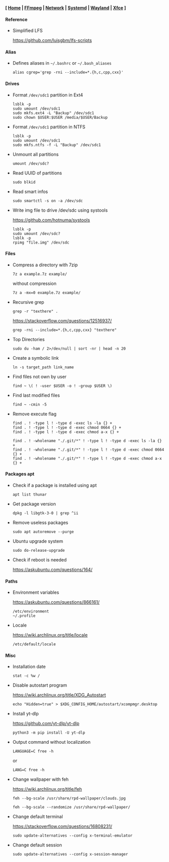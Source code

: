 **[ [Home](00-Home.html) | [FFmpeg](01-FFmpeg.html) | [Network](02-Network.html) | [Systemd](03-Systemd.html) | [Wayland](04-Wayland.html) | [Xfce](05-Xfce.html) ]**

#### Reference

* Simplified LFS
    
    https://github.com/luisgbm/lfs-scripts  

#### Alias

* Defines aliases in `~/.bashrc` or `~/.bash_aliases`

    ```
    alias cgrep='grep -rni --include=*.{h,c,cpp,cxx}'
    ```
    
#### Drives

* Format `/dev/sdc1` partition in Ext4

    ```
    lsblk -p
    sudo umount /dev/sdc1
    sudo mkfs.ext4 -L "Backup" /dev/sdc1
    sudo chown $USER:$USER /media/$USER/Backup
    ```
    
* Format `/dev/sdc1` partition in NTFS

    ```
    lsblk -p
    sudo umount /dev/sdc1
    sudo mkfs.ntfs -f -L "Backup" /dev/sdc1
    ```
    
* Unmount all partitions

    ```
    umount /dev/sdc?
    ```
    
* Read UUID of partitions

    ```
    sudo blkid
    ```
    
* Read smart infos

    ```
    sudo smartctl -s on -a /dev/sdc
    ```
    
* Write img file to drive /dev/sdc using systools

    https://github.com/hotnuma/systools
    
    ```
    lsblk -p
    sudo umount /dev/sdc?
    lsblk -p
    rpimg "file.img" /dev/sdc
    ```
    
#### Files

* Compress a directory with 7zip

    ```
    7z a example.7z example/
    ```
    without compression

    ```
    7z a -mx=0 example.7z example/
    ```
    
* Recursive grep

    ```
    grep -r "texthere" .
    ```
    
    https://stackoverflow.com/questions/12516937/
    
    ```
    grep -rni --include=*.{h,c,cpp,cxx} "texthere"
    ```
    
* Top Directories

    ```
    sudo du -ham / 2>/dev/null | sort -nr | head -n 20
    ```
    
* Create a symbolic link

    ```
    ln -s target_path link_name
    ```
    
* Find files not own by user

    ```
    find ~ \( ! -user $USER -o ! -group $USER \)
    ```
    
* Find last modified files

    ```
    find ~ -cmin -5
    ```
    
* Remove execute flag

    ```
    find . ! -type l ! -type d -exec ls -la {} +
    find . ! -type l ! -type d -exec chmod 0664 {} +
    find . ! -type l ! -type d -exec chmod a-x {} +
    ```
    
    ```
    find . ! -wholename "./.git/*" ! -type l ! -type d -exec ls -la {} +
    find . ! -wholename "./.git/*" ! -type l ! -type d -exec chmod 0664 {} +
    find . ! -wholename "./.git/*" ! -type l ! -type d -exec chmod a-x {} +
    ```

#### Packages apt

* Check if a package is installed using apt

    ```
    apt list thunar
    ```

* Get package version

    
    ```
    dpkg -l libgtk-3-0 | grep ^ii
    ```

* Remove useless packages

    ```
    sudo apt autoremove --purge
    ```

* Ubuntu upgrade system

    ```
    sudo do-release-upgrade
    ```

* Check if reboot is needed
    
    https://askubuntu.com/questions/164/

#### Paths

* Environment variables
    
    https://askubuntu.com/questions/866161/
    
    ```
    /etc/environment
    ~/.profile
    ```
    
* Locale
    
    https://wiki.archlinux.org/title/locale
    
    ```
    /etc/default/locale
    ```
    
#### Misc

* Installation date
    
    ```
    stat -c %w /
    ```

* Disable autostart program
    
    https://wiki.archlinux.org/title/XDG_Autostart

    ```
    echo "Hidden=true" > $XDG_CONFIG_HOME/autostart/xcompmgr.desktop
    ```
    
* Install yt-dlp
    
    https://github.com/yt-dlp/yt-dlp
    
    ```
    python3 -m pip install -U yt-dlp
    ```
    
* Output command without localization

    ```
    LANGUAGE=C free -h
    ```
    
    or
    
    ```
    LANG=C free -h
    ```
    
* Change wallpaper with feh
    
    https://wiki.archlinux.org/title/feh

    ```
    feh --bg-scale /usr/share/rpd-wallpaper/clouds.jpg
    ```
    
    ```
    feh --bg-scale --randomize /usr/share/rpd-wallpaper/
    ```

* Change default terminal
    
    https://stackoverflow.com/questions/16808231/
    
    ```
    sudo update-alternatives --config x-terminal-emulator
    ```
    
* Change default session
    
    ```
    sudo update-alternatives --config x-session-manager
    ```


